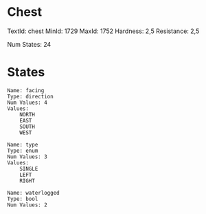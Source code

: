 # Chest
TextId: chest
MinId: 1729
MaxId: 1752
Hardness: 2,5
Resistance: 2,5

Num States: 24
# States
```
Name: facing
Type: direction
Num Values: 4
Values:
    NORTH
    EAST
    SOUTH
    WEST

Name: type
Type: enum
Num Values: 3
Values:
    SINGLE
    LEFT
    RIGHT

Name: waterlogged
Type: bool
Num Values: 2
```